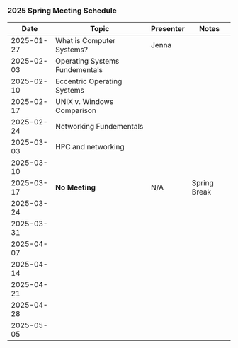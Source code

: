 ### 2025 Spring Meeting Schedule

| Date | Topic | Presenter | Notes |
| --- | --- | --- | --- |
| 2025-01-27 | What is Computer Systems? | Jenna | |
| 2025-02-03 | Operating Systems Fundementals | | |
| 2025-02-10 | Eccentric Operating Systems | | |
| 2025-02-17 | UNIX v. Windows Comparison | | |
| 2025-02-24 | Networking Fundementals | | |
| 2025-03-03 | HPC and networking | | |
| 2025-03-10 | | | |
| 2025-03-17 | **No Meeting** | N/A | Spring Break |
| 2025-03-24 | | | |
| 2025-03-31 | | | |
| 2025-04-07 | | | |
| 2025-04-14 | | | |
| 2025-04-21 | | | |
| 2025-04-28 | | | |
| 2025-05-05 | | | |
